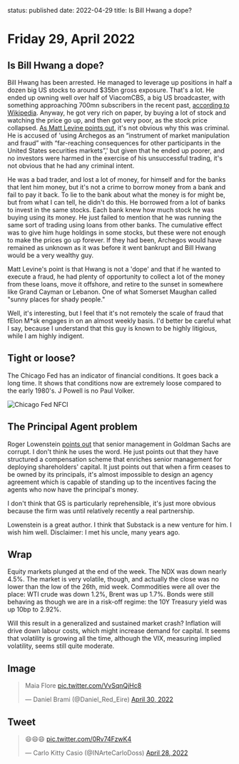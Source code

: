 status: published
date: 2022-04-29
title: Is Bill Hwang a dope?

# Friday 29, April 2022

## Is Bill Hwang a dope?

Bill Hwang has been arrested. He managed to leverage up positions in half a dozen big US stocks to around $35bn gross exposure.
That's a lot. He ended up owning well over half of ViacomCBS, a big US broadcaster, with something approaching 700mn subscribers in the recent past, [according to Wikipedia](https://en.wikipedia.org/wiki/Viacom_(2005%E2%80%932019)).
Anyway, he got very rich on paper, by buying a lot of stock and watching the price go up, and then got very poor, as the stock price collapsed.
[As Matt Levine points out](https://www.bloomberg.com/opinion/articles/2022-04-27/bill-hwang-arrest-inside-the-vicious-cycle-of-archegos-collapse),
it's not obvious why this was criminal.
He is accused of 'using Archegos as an “instrument of market manipulation and fraud” with “far-reaching consequences for other participants in the United States securities markets”,' but given that he ended up poorer, and no investors were harmed in the exercise of his unsuccessful trading, it's not obvious that he had any criminal intent.

He was a bad trader, and lost a lot of money, for himself and for the banks that lent him money, but it's not a crime to borrow money from a bank and fail to pay it back.
To lie to the bank about what the money is for might be, but from what I can tell, he didn't do this.
He borrowed from a lot of banks to invest in the same stocks. Each bank knew how much stock he was buying using its money.
He just failed to mention that he was running the same sort of trading using loans from other banks.
The cumulative effect was to give him huge holdings in some stocks, but these were not enough to make the prices go up forever.
If they had been, Archegos would have remained as unknown as it was before it went bankrupt and Bill Hwang would be a very wealthy guy.

Matt Levine's point is that Hwang is not a 'dope' and that if he wanted to execute a fraud, he had plenty of opportunity to collect a lot of the money from these loans, move it offshore, and retire to the sunset in somewhere like Grand Cayman or Lebanon. One of what Somerset Maughan called "sunny places for shady people."

Well, it's interesting, but I feel that it's not remotely the scale of fraud that fElon M\*sk engages in on an almost weekly basis.
I'd better be careful what I say, because I understand that this guy is known to be highly litigious, while I am highly indigent.

## Tight or loose?

The Chicago Fed has an indicator of financial conditions. It goes back a long time. 
It shows that conditions now are extremely loose compared to the early 1980's. 
J Powell is no Paul Volker.

![Chicago Fed NFCI]({attach}NFCI-Decomposition.png)
  
## The Principal Agent problem

Roger Lowenstein 
[points out](https://rogerlowenstein.substack.com/p/goldman-sachs-means-nothing?r=nmbt&s=r&utm_campaign=post&utm_medium=email) that senior management in Goldman Sachs are corrupt. I don't think he uses the word. 
He just points out that they have structured a compensation scheme that enriches senior management for deploying shareholders' capital.
It just points out that when a firm ceases to be owned by its principals, it's almost impossible to design an agency agreement which is capable of standing up to the incentives facing the agents who now have the principal's money.

I don't think that GS is particularly reprehensible, it's just more obvious because the firm was until relatively recently a real partnership.

Lowenstein is a great author. I think that Substack is a new venture for him. I wish him well.
Disclaimer: I met his uncle, many years ago.  

## Wrap

Equity markets plunged at the end of the week.
The NDX was down nearly 4.5%.
The market is very volatile, though, and actually the close was no lower than the low of the 26th, mid week.
Commodities were all over the place: 
WTI crude was down 1.2%, Brent was up 1.7%.
Bonds were still behaving as though we are in a risk-off regime: 
the 10Y Treasury yield was up 10bp to 2.92%.

Will this result in a generalized and sustained market crash? 
Inflation will drive down labour costs, which might increase demand for capital. 
It seems that volatility is growing all the time, although the VIX, measuring implied volatility, seems still quite moderate.

## Image

<blockquote class="twitter-tweet"><p lang="pt" dir="ltr">Maia Flore <a href="https://t.co/VvSqnQjHc8">pic.twitter.com/VvSqnQjHc8</a></p>&mdash; Daniel Brami (@Daniel_Red_Eire) <a href="https://twitter.com/Daniel_Red_Eire/status/1520318562035974144?ref_src=twsrc%5Etfw">April 30, 2022</a></blockquote> <script async src="https://platform.twitter.com/widgets.js" charset="utf-8"></script> 

## Tweet

<blockquote class="twitter-tweet"><p lang="und" dir="ltr">😄😄😄 <a href="https://t.co/0Rv74FzwK4">pic.twitter.com/0Rv74FzwK4</a></p>&mdash; Carlo Kitty Casio (@INArteCarloDoss) <a href="https://twitter.com/INArteCarloDoss/status/1519758105520873478?ref_src=twsrc%5Etfw">April 28, 2022</a></blockquote> <script async src="https://platform.twitter.com/widgets.js" charset="utf-8"></script> 

